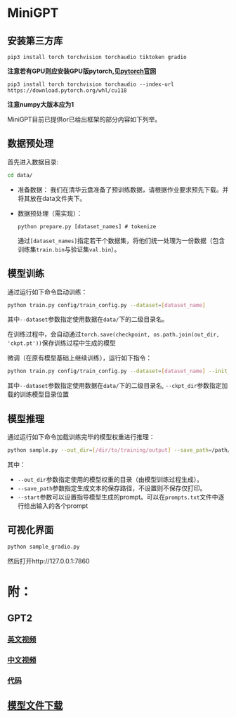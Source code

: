 # MiniGPT

## 安装第三方库
```
pip3 install torch torchvision torchaudio tiktoken gradio
```
**注意若有GPU则应安装GPU版pytorch,见[pytorch官网](https://pytorch.org/get-started/locally/)**
```
pip3 install torch torchvision torchaudio --index-url https://download.pytorch.org/whl/cu118
```
**注意numpy大版本应为1**


MiniGPT目前已提供or已给出框架的部分内容如下列举。

## 数据预处理

首先进入数据目录:
```bash
cd data/
```

- 准备数据：
    我们在清华云盘准备了预训练数据，请根据作业要求预先下载。并将其放在data文件夹下。
    
- 数据预处理（需实现）：

    ```
    python prepare.py [dataset_names] # tokenize
    ```
    通过`[dataset_names]`指定若干个数据集，将他们统一处理为一份数据（包含训练集`train.bin`与验证集`val.bin`）。

## 模型训练

通过运行如下命令启动训练：
```bash
python train.py config/train_config.py --dataset=[dataset_name]
```
其中`--dataset`参数指定使用数据在`data/`下的二级目录名。

在训练过程中，会自动通过`torch.save(checkpoint, os.path.join(out_dir, 'ckpt.pt'))`保存训练过程中生成的模型



微调（在原有模型基础上继续训练），运行如下指令：
```bash
python train.py config/train_config.py --dataset=[dataset_name] --init_from=finetune --ckpt_dir=[/path/to/ckpt/dir]
```
其中`--dataset`参数指定使用数据在`data/`下的二级目录名, `--ckpt_dir`参数指定加载的训练模型目录位置

## 模型推理

通过运行如下命令加载训练完毕的模型权重进行推理：

```bash
python sample.py --out_dir=[/dir/to/training/output] --save_path=/path/to/save/output # or add prompts by --start=FILE:/path/to/prompts.txt
```

其中：
- `--out_dir`参数指定使用的模型权重的目录（由模型训练过程生成）。
- `--save_path`参数指定生成文本的保存路径，不设置则不保存仅打印。
- `--start`参数可以设置指导模型生成的prompt。可以在`prompts.txt`文件中逐行给出输入的各个prompt

## 可视化界面
```bash
python sample_gradio.py
```
然后打开http://127.0.0.1:7860


# 附：
## GPT2
### [英文视频](https://www.youtube.com/watch?v=l8pRSuU81PU)
### [中文视频](https://www.bilibili.com/video/BV12s421u7sZ)
### [代码](https://github.com/karpathy/nanoGPT)  

## [模型文件下载](https://drive.google.com/file/d/1G9tAASBqgs1OC1P6C64sBnOhTLoEVSoC/view?usp=drive_link)
